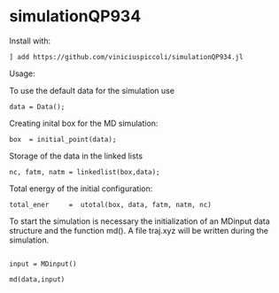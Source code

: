 # simulationQP934

Install with:

```
] add https://github.com/viniciuspiccoli/simulationQP934.jl

```
Usage:

To use the default data for the simulation use

```
data = Data();

```

Creating inital box for the MD simulation:

```
box  = initial_point(data);

```

Storage of the data in the linked lists

```
nc, fatm, natm = linkedlist(box,data);

```

Total energy of the initial configuration:

```
total_ener     =  utotal(box, data, fatm, natm, nc)

```
To start the simulation is necessary the initialization of an MDinput data structure and the function md(). A file traj.xyz will be written during the simulation.

```

input = MDinput()

md(data,input)

```




